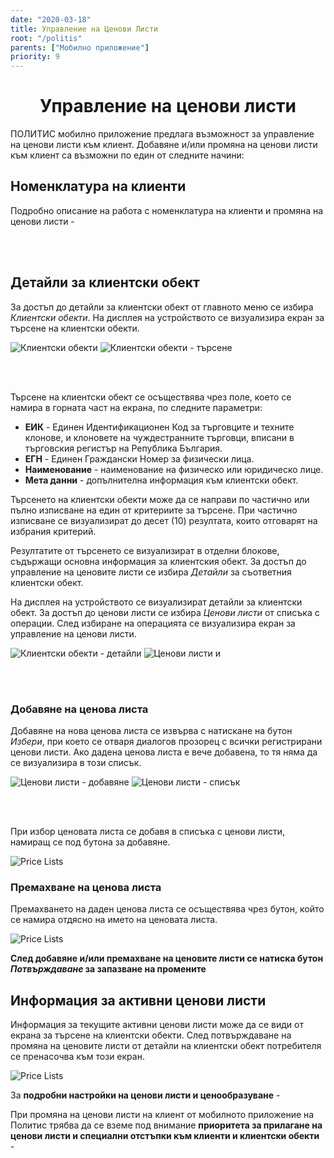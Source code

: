 ```yaml
---
date: "2020-03-18"
title: Управление на Ценови Листи
root: "/politis"
parents: ["Мобилно приложение"]
priority: 9
---
```

<h1 align="center">
    Управление на ценови листи
</h1>

ПОЛИТИС мобилно приложение предлага възможност за управление на ценови листи към клиент. Добавяне и/или промяна на ценови листи към клиент са възможни по един от следните начини:

## Номенклатура на клиенти 
   
Подробно описание на работа с номенклатура на клиенти и промяна на ценови листи - <link to="/politis/mobile/relationship-management/relationship-management/" name="Управление на Клиенти - мобилно приложение" ></link>

<br></br>

## Детайли за клиентски обект   
    
За достъп до детайли за клиентски обект от главното меню се избира *Клиентски обекти*. На дисплея на устройството се визуализира екран за търсене на клиентски обекти.


<split-panel>
    <panel>
        <img src="./main-menu-locations.bg.png" alt="Клиентски обекти" />
    </panel>
     <panel>
        <img src="./customer-locations-search.bg.png" alt="Клиентски обекти - търсене" />
    </panel>
</split-panel>

<br></br>

Търсене на клиентски обект се осъществява чрез поле, което се намира в горната част на екрана, по следните параметри:

* **ЕИК** - Единен Идентификационен Код за търговците и техните клонове, и клоновете на чуждестранните търговци, вписани в търговския регистър на Република България.
* **ЕГН** - Единен Граждански Номер за физически лица.
* **Наименование** - наименование на физическо или юридическо лице.
* **Мета данни** - допълнителна информация към клиентски обект.

Търсенето на клиентски обекти може да се направи по частично или пълно изписване на един от критериите за търсене. При частично изписване се визуализират до десет (10) резултата, които отговарят на избрания критерий.

Резултатите от търсенето се визуализират в отделни блокове, съдържащи основна информация за клиентския обект. За достъп до управление на ценовите листи се избира *Детайли* за съответния клиентски обект.   

На дисплея на устройството се визуализират детайли за клиентски обект. За достъп до ценови листи се избира *Ценови листи* от списъка с операции. След избиране на операцията се визуализира екран за управление на ценови листи.

<split-panel>
    <panel>
        <img src="./customer-locations-details.bg.png" alt="Клиентски обекти - детайли" />
    </panel>
     <panel>
        <img src="./price-lists-screen.bg.png" alt="Ценови листи" />
    </panel>
</split-panel>и

<br></br>

### Добавяне на ценова листа

Добавяне на нова ценова листа се извърва с натискане на бутон *Избери*, при което се отваря диалогов прозорец с всички регистрирани ценови листи. Ако дадена ценова листа е вече добавена, то тя няма да се визуализира в този списък.

<split-panel>
    <panel>
        <img src="./price-lists-add.bg.png" alt="Ценови листи - добавяне" />
    </panel>
     <panel>
        <img src="./price-lists-modal.bg.png" alt="Ценови листи - списък" />
    </panel>
</split-panel>

<br></br>

При избор ценовата листа се добавя в списъка с ценови листи, намиращ се под бутона за добавяне.

![Price Lists](./price-lists-list.bg.png "Добавени ценови листи")

### Премахване на ценова листа

Премахването на даден ценова листа се осъществява чрез бутон, който се намира отдясно на името на ценовата листа.

![Price Lists](./price-lists-remove.bg.png "Ценови листи - премахване")

**След добавяне и/или премахване на ценовите листи се натиска бутон *Потвърждаване* за запазване на промените**

## Информация за активни ценови листи

Информация за текущите активни ценови листи може да се види от екрана за търсене на клиентски обекти. След потвърждаване на промяна на ценовите листи от детайли на клиентски обект потребителя се пренасочва към този екран.

![Price Lists](./customer-locations-price-lists.bg.png "Клиентски обекти - ценови листи")

За **подробни настройки на ценови листи и ценообразуване** - <link to="/politis/guide/pricelist-management/pricelist-management/" name="Управление на ценови политики - уеб" ></link>

При промяна на ценови листи на клиент от мобилното приложение на Политис трябва да се вземе под внимание **приоритета за прилагане на ценови листи и специални отстъпки към клиенти и клиентски обекти** - <link to="/politis/guide/pricelist-management/pricelist-management/#отправни-точки-при-ценообразуване" name="Отправни точки при ценообразуване" ></link>